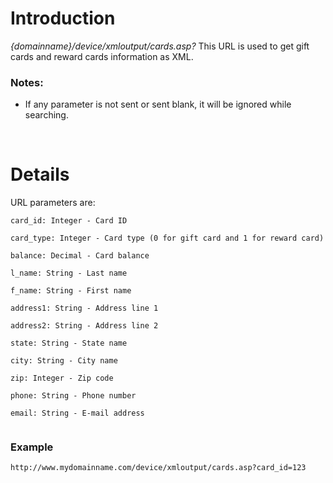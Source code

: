 # Introduction #

_{domainname}/device/xmloutput/cards.asp?_
This URL is used to get gift cards and reward cards information as XML.

### Notes: ###
  * If any parameter is not sent or sent blank, it will be ignored while searching.

<br>

<h1>Details</h1>

URL parameters are:<br>
<pre><code>card_id: Integer - Card ID<br>
card_type: Integer - Card type (0 for gift card and 1 for reward card)<br>
balance: Decimal - Card balance<br>
l_name: String - Last name<br>
f_name: String - First name<br>
address1: String - Address line 1<br>
address2: String - Address line 2<br>
state: String - State name<br>
city: String - City name<br>
zip: Integer - Zip code<br>
phone: String - Phone number<br>
email: String - E-mail address<br>
</code></pre>

<h3>Example</h3>
<pre><code>http://www.mydomainname.com/device/xmloutput/cards.asp?card_id=123<br>
</code></pre>